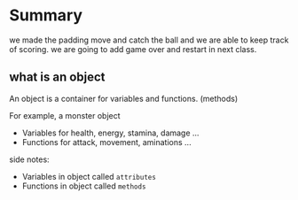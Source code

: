 # Summary

we made the padding move and catch the ball and we are able to keep track of scoring. we are going to add game over and restart in next class.

## what is an object

An object is a container for variables and functions. (methods)

For example, a monster object

- Variables for health, energy, stamina, damage ...
- Functions for attack, movement, aminations ...

side notes:

- Variables in object called `attributes`
- Functions in object called `methods`

